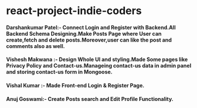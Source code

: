 # react-project-indie-coders

#### Darshankumar Patel:- Connect Login and Register with Backend.All Backend Schema Designing.Make Posts Page where User can create,fetch and delete posts.Moreover,user can like the post and comments also as well.

#### Vishesh Makwana :- Design Whole UI and styling.Made Some pages like Privacy Policy and Contact-us.Manageing contact-us data in admin panel and storing contact-us form in Mongoose.

#### Vishal Kumar :- Made Front-end Login & Register Page.

#### Anuj Goswami:- Create Posts search and Edit Profile Functionality.
